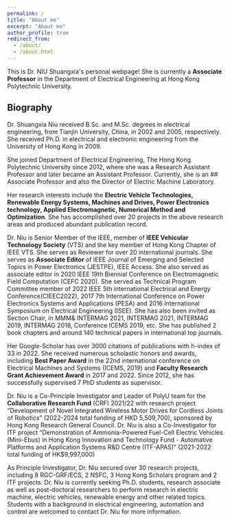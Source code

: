 ```yaml
---
permalink: /
title: "About me"
excerpt: "About me"
author_profile: true
redirect_from: 
  - /about/
  - /about.html
---
```


This is Dr. NIU Shuangxia's personal webpage! She is currently a **Associate Professor** in the Department of Electrical Engineering at Hong Kong Polytechnic University.

Biography
--------
Dr. Shuangxia Niu received B.Sc. and M.Sc. degrees in electrical engineering, from Tianjin University, China, in 2002 and 2005, respectively. She received Ph.D. in electrical and electronic engineering from the University of Hong Kong in 2009.

She joined Department of Electrical Engineering, The Hong Kong Polytechnic University since 2012, where she was a Research Assistant Professor and later became an Assistant Professor. Currently, she is an ## Associate Professor and also the Director of Electric Machine Laboratory.

Her research interests include the **Electric Vehicle Technologies, Renewable Energy Systems, Machines and Drives, Power Electronics technology, Applied Electromagnetic, Numerical Method and Optimization**. She has accomplished over 20 projects in the above research areas and produced abundant publication record.

Dr. Niu is Senior Member of the IEEE, member of **IEEE Vehicular Technology Society** (VTS) and the key member of Hong Kong Chapter of IEEE VTS. She serves as Reviewer for over 20 international journals. She serves as **Associate Editor** of IEEE Journal of Emerging and Selected Topics in Power Electronics (JESTPE), IEEE Access. She also served as associate editor in 2020 IEEE 19th Biennial Conference on Electromagnetic Field Computation (CEFC 2020). She served as Technical Program Committee member of 2022 IEEE 5th international Electrical and Energy Conference(CIEEC2022), 2017 7th International Conference on Power Electronics Systems and Applications (PESA) and 2016 International Symposium on Electrical Engineering (ISEE). She has also been invited as Section Chair, in MMM& INTERMAG 2021, INTERMAG 2021, INTERMAG 2019, INTERMAG 2018, Conference ICEMS 2019, etc. She has published 2 book chapters and around 140 technical papers in international top journals.

Her Google-Scholar has over 3000 citations of publications with h-index of 33 in 2022. She received numerous scholastic honors and awards, including **Best Paper Award** in the 22nd international conference on Electrical Machines and Systems (ICEMS, 2019) and **Faculty Research Grant Achievement Award** in 2017 and 2022. Since 2012, she has successfully supervised 7 PhD students as supervisor.

Dr. Niu is a Co-Principle Investigator and Leader of PolyU team for the **Collaborative Research Fund** (CRF) 2021/22 with research project “Development of Novel Integrated Wireless Motor Drives for Cordless Joints of Robotics” (2022-2024 total funding of HKD 5,509,700), sponsored by Hong Kong Research General Council. Dr. Niu is also a Co-Investigator for ITF project “Demonstration of Ammonia-Powered Fuel-Cell Electric Vehicles (Mini-Ebus) in Hong Kong Innovation and Technology Fund - Automative Platforms and Application Systems R&D Centre (ITF-APAS)” (2021-2022 total funding of HK$9,997,000)

As Principle Investigator, Dr. Niu secured over 30 research projects, including 8 RGC-GRF/ECS, 2 NSFC, 3 Hong Kong Scholars program and 2 ITF projects. Dr. Niu is currently seeking Ph.D. students, research associate as well as post-doctoral researchers to perform research in electric machine, electric vehicles, renewable energy and other related topics. Students with a background in electrical engineering, automation and control are welcomed to contact Dr. Niu for more information.
